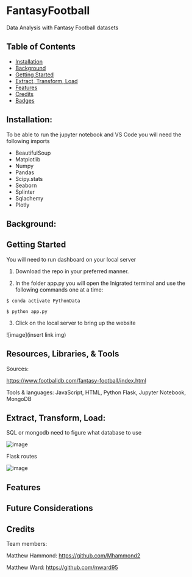 # FantasyFootball
Data Analysis with Fantasy Football datasets

## Table of Contents

- [Installation](#installation)
- [Background](#background)
- [Getting Started](#getting)
- [Extract, Transform, Load](#extract,transform,load)
- [Features](#features)
- [Credits](#credits)
- [Badges](#badges)

## Installation:

To be able to run the jupyter notebook and VS Code you will need the following imports

- BeautifulSoup
- Matplotlib
- Numpy
- Pandas
- Scipy.stats
- Seaborn
- Splinter
- Sqlachemy
- Plotly

## Background:

## Getting Started
You will need to run dashboard on your local server

1. Download the repo in your preferred manner.

2. In the folder app.py you will open the Inigrated terminal and use the following commands one at a time:

```
$ conda activate PythonData
```
```
$ python app.py
```
3. Click on the local server to bring up the website

![image](insert link img)


## Resources, Libraries, & Tools

Sources:

https://www.footballdb.com/fantasy-football/index.html


Tools & languages: JavaScript, HTML, Python Flask, Jupyter Notebook, MongoDB


## Extract, Transform, Load:



SQL or mongodb need to figure what database to use
 
 ![image]()
    
 Flask routes
 
 ![image]()
 

## Features


## Future Considerations



## Credits
Team members:

Matthew Hammond: https://github.com/Mhammond2

Matthew Ward: https://github.com/mward95
